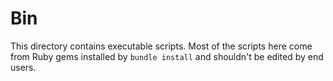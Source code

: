 # Bin

This directory contains executable scripts. Most of the scripts here come from Ruby gems installed by `bundle install`
and shouldn't be edited by end users.
